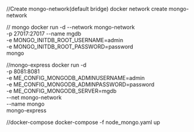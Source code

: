 //Create mongo-network(default bridge)
docker network create mongo-network

// mongo
docker run -d --network mongo-network \
-p 27017:27017  --name mgdb \
-e MONGO_INITDB_ROOT_USERNAME=admin \
-e MONGO_INITDB_ROOT_PASSWORD=password \
mongo


//mongo-express
docker run -d \
-p 8081:8081 \
-e ME_CONFIG_MONGODB_ADMINUSERNAME=admin \
-e ME_CONFIG_MONGODB_ADMINPASSWORD=password \
-e ME_CONFIG_MONGODB_SERVER=mgdb \
--net mongo-network \
--name mongo \
mongo-express



//docker-compose
docker-compose -f node_mongo.yaml up